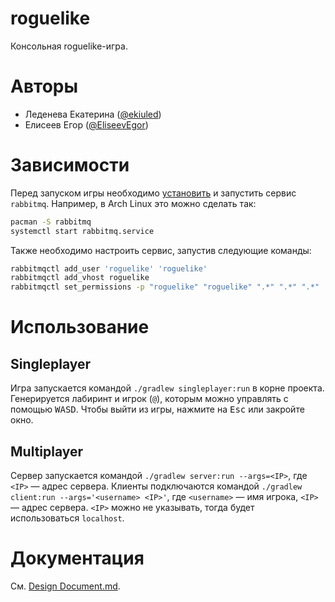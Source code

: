 # roguelike
Консольная roguelike-игра.

# Авторы
* Леденева Екатерина ([@ekiuled](https://github.com/ekiuled))
* Елисеев Егор ([@EliseevEgor](https://github.com/EliseevEgor))

# Зависимости
Перед запуском игры необходимо [установить](https://www.rabbitmq.com/download.html) и запустить сервис `rabbitmq`. Например, в Arch Linux это можно сделать так:
```bash
pacman -S rabbitmq
systemctl start rabbitmq.service 
```

Также необходимо настроить сервис, запустив следующие команды:
```bash
rabbitmqctl add_user 'roguelike' 'roguelike'
rabbitmqctl add_vhost roguelike
rabbitmqctl set_permissions -p "roguelike" "roguelike" ".*" ".*" ".*"
```

# Использование
## Singleplayer
Игра запускается командой `./gradlew singleplayer:run` в корне проекта. Генерируется лабиринт и игрок (`@`), которым можно управлять с помощью <kbd>WASD</kbd>.
Чтобы выйти из игры, нажмите на <kbd>Esc</kbd> или закройте окно.
## Multiplayer
Сервер запускается командой `./gradlew server:run --args=<IP>`, где `<IP>` — адрес сервера. Клиенты подключаются командой `./gradlew client:run --args='<username> <IP>'`, где `<username>` — имя игрока, `<IP>` — адрес сервера. `<IP>` можно не указывать, тогда будет использоваться `localhost`.

# Документация
См. [Design Document.md](https://github.com/ekiuled/roguelike/blob/main/Design%20Document.md).
